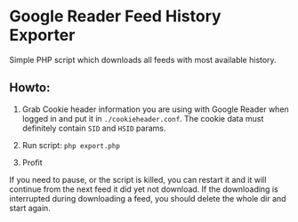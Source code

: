 Google Reader Feed History Exporter
===================================
Simple PHP script which downloads all feeds with most available history.

Howto:
------

1. Grab Cookie header information you are using with Google Reader when logged in and put it in `./cookieheader.conf`.
   The cookie data must definitely contain `SID` and `HSID` params.

2. Run script: `php export.php`

3. Profit

If you need to pause, or the script is killed, you can restart it and it will continue from the next feed it did yet not download.
If the downloading is interrupted during downloading a feed, you should delete the whole dir and start again.
